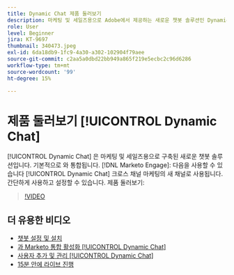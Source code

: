 ```yaml
---
title: Dynamic Chat 제품 둘러보기
description: 마케팅 및 세일즈용으로 Adobe에서 제공하는 새로운 챗봇 솔루션인 Dynamic Chat에 대해 알아봅니다.
role: User
level: Beginner
jira: KT-9697
thumbnail: 340473.jpeg
exl-id: 6da18db9-1fc9-4a30-a302-102904f79aee
source-git-commit: c2aa5a0dbd22bb949a865f219e5ecbc2c96d6286
workflow-type: tm+mt
source-wordcount: '99'
ht-degree: 15%

---
```


# 제품 둘러보기 [!UICONTROL Dynamic Chat]

[!UICONTROL Dynamic Chat]  은 마케팅 및 세일즈용으로 구축된 새로운 챗봇 솔루션입니다. 기본적으로 와 통합됩니다. [!DNL Marketo Engage]: 다음을 사용할 수 있습니다 [!UICONTROL Dynamic Chat]  크로스 채널 마케팅의 새 채널로 사용됩니다. 간단하게 사용하고 설정할 수 있습니다. 제품 둘러보기:

>[!VIDEO](https://video.tv.adobe.com/v/340473/?quality=12&learn=on)

## 더 유용한 비디오

* [챗봇 설정 및 설치](setup.md)
* [과 Marketo 통합 활성화 [!UICONTROL Dynamic Chat]](marketo-integration.md)
* [사용자 추가 및 관리 [!UICONTROL Dynamic Chat]](user-management.md)
* [15분 안에 라이브 진행](go-live-in-15-minutes.md)
